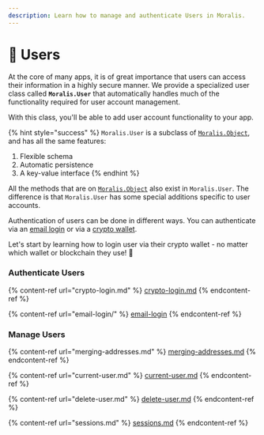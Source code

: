```yaml
---
description: Learn how to manage and authenticate Users in Moralis.
---
```


# 👥 Users

At the core of many apps, it is of great importance that users can access their information in a highly secure manner. We provide a specialized user class called **`Moralis.User`** that automatically handles much of the functionality required for user account management.

With this class, you'll be able to add user account functionality to your app.

{% hint style="success" %}
`Moralis.User` is a subclass of [`Moralis.Object`](../database/objects.md), and has all the same features:

1. Flexible schema
2. Automatic persistence
3. A key-value interface
{% endhint %}

All the methods that are on [`Moralis.Object`](../database/objects.md) also exist in `Moralis.User`. The difference is that `Moralis.User` has some special additions specific to user accounts.

Authentication of users can be done in different ways. You can authenticate via an [email login](email-login/) or via a [crypto wallet](crypto-login.md).

Let's start by learning how to login user via their crypto wallet - no matter which wallet or blockchain they use! 🤯

### Authenticate Users

{% content-ref url="crypto-login.md" %}
[crypto-login.md](crypto-login.md)
{% endcontent-ref %}

{% content-ref url="email-login/" %}
[email-login](email-login/)
{% endcontent-ref %}

### Manage Users

{% content-ref url="merging-addresses.md" %}
[merging-addresses.md](merging-addresses.md)
{% endcontent-ref %}

{% content-ref url="current-user.md" %}
[current-user.md](current-user.md)
{% endcontent-ref %}

{% content-ref url="delete-user.md" %}
[delete-user.md](delete-user.md)
{% endcontent-ref %}

{% content-ref url="sessions.md" %}
[sessions.md](sessions.md)
{% endcontent-ref %}
